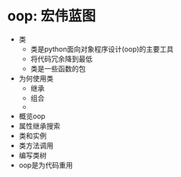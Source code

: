 # oop: 宏伟蓝图

- 类
  - 类是python面向对象程序设计(oop)的主要工具
  - 将代码冗余降到最低
  - 类是一些函数的包
- 为何使用类
  - 继承
  - 组合
  - ​
- 概览oop
- 属性继承搜索
- 类和实例
- 类方法调用
- 编写类树
- oop是为代码重用